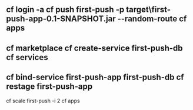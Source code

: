 cf login -a <APIEndpint>
cf push first-push -p target\first-push-app-0.1-SNAPSHOT.jar --random-route
cf apps
---------------------------------------
cf marketplace
cf create-service <SERVICE> <PLAN> first-push-db
cf services
---------------------------------------
cf bind-service first-push-app first-push-db
cf restage first-push-app
---------------------------------------
cf scale first-push -i 2
cf apps
